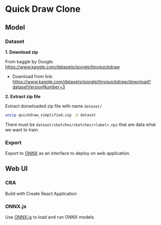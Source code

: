 # Quick Draw Clone

## Model

### Dataset

**1. Download zip**

From kaggle by Google: https://www.kaggle.com/datasets/google/tinyquickdraw

- Download from link: https://www.kaggle.com/datasets/google/tinyquickdraw/download?datasetVersionNumber=3

**2. Extract zip file**

Extract donwloaded zip file with name `dataset/`

```bash
unzip quickdraw_simplified.zip -d dataset
```

There must be `dataset/sketches/sketches/<label>.npz` that are data what we want to train.

### Export

Export to [ONNX](https://github.com/onnx/onnx) as an interface to deploy on web application.

## Web UI

### CRA

Build with Create React Application

### ONNX.js

Use [ONNX.js](https://github.com/microsoft/onnxjs) to load and run ONNX models.
